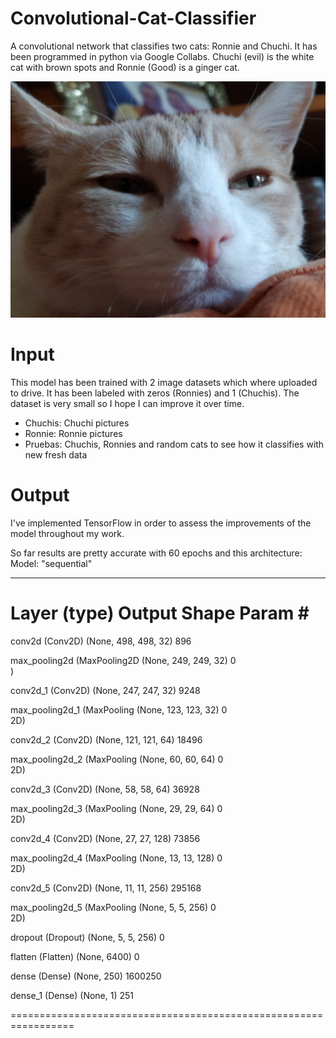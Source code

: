 # Convolutional-Cat-Classifier
A convolutional network that classifies two cats: Ronnie and Chuchi. It has been programmed in python via Google Collabs.
Chuchi (evil) is the white cat with brown spots and Ronnie (Good) is a ginger cat.
 
![alt text](https://github.com/bipbopbup/Convolutional-Cat-Classifier/blob/38db21306f994b11598975affd5bb19f4b625cbe/Gatingos/Chuchis/photo_2020-09-04_14-52-26.jpg)

# Input
This model has been trained with 2 image datasets which where uploaded to drive. It has been labeled with zeros (Ronnies) and 1 (Chuchis). The dataset is very small so I hope I can improve it over time.
- Chuchis: Chuchi pictures
- Ronnie: Ronnie pictures
- Pruebas: Chuchis, Ronnies and random cats to see how it classifies with new fresh data

# Output
I've implemented TensorFlow in order to assess the improvements of the model throughout my work.

So far results are pretty accurate with 60 epochs and this architecture:
Model: "sequential"

_________________________________________________________________
 Layer (type)                Output Shape              Param #   
=================================================================
 conv2d (Conv2D)             (None, 498, 498, 32)      896       
                                                                 
 max_pooling2d (MaxPooling2D  (None, 249, 249, 32)     0         
 )                                                               
                                                                 
 conv2d_1 (Conv2D)           (None, 247, 247, 32)      9248      
                                                                 
 max_pooling2d_1 (MaxPooling  (None, 123, 123, 32)     0         
 2D)                                                             
                                                                 
 conv2d_2 (Conv2D)           (None, 121, 121, 64)      18496     
                                                                 
 max_pooling2d_2 (MaxPooling  (None, 60, 60, 64)       0         
 2D)                                                             
                                                                 
 conv2d_3 (Conv2D)           (None, 58, 58, 64)        36928     
                                                                 
 max_pooling2d_3 (MaxPooling  (None, 29, 29, 64)       0         
 2D)                                                             
                                                                 
 conv2d_4 (Conv2D)           (None, 27, 27, 128)       73856     
                                                                 
 max_pooling2d_4 (MaxPooling  (None, 13, 13, 128)      0         
 2D)                                                             
                                                                 
 conv2d_5 (Conv2D)           (None, 11, 11, 256)       295168    
                                                                 
 max_pooling2d_5 (MaxPooling  (None, 5, 5, 256)        0         
 2D)                                                             
                                                                 
 dropout (Dropout)           (None, 5, 5, 256)         0         
                                                                 
 flatten (Flatten)           (None, 6400)              0         
                                                                 
 dense (Dense)               (None, 250)               1600250   
                                                                 
 dense_1 (Dense)             (None, 1)                 251       
                                                                 
=================================================================
